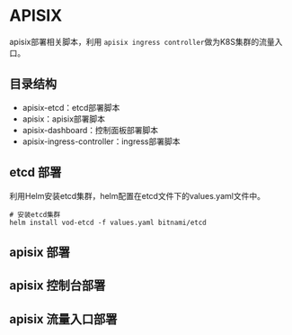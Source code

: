 # APISIX

apisix部署相关脚本，利用 `apisix ingress controller`做为K8S集群的流量入口。

## 目录结构

- apisix-etcd：etcd部署脚本
- apisix：apisix部署脚本
- apisix-dashboard：控制面板部署脚本
- apisix-ingress-controller：ingress部署脚本

## etcd 部署

利用Helm安装etcd集群，helm配置在etcd文件下的values.yaml文件中。

```shell
# 安装etcd集群
helm install vod-etcd -f values.yaml bitnami/etcd
```

## apisix 部署

## apisix 控制台部署

## apisix 流量入口部署
